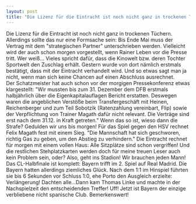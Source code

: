 ```yaml
---
layout: post
title: "Die Lizenz für die Eintracht ist noch nicht ganz in trockenen Tüchern."
---
```


Die Lizenz für die Eintracht ist noch nicht ganz in trockenen Tüchern. Allerdings sollte das nur eine Formsache sein: Bis Ende Mai muss der Vertrag mit dem "strategischen Partner" unterschrieben werden. Vielleicht wird der auch schon morgen vorgestellt, wenn Rainer Leben vor die Presse tritt. Wer weiß... Vieles spricht dafür, dass die Kinowelt bzw. deren Tochter Sportwelt den Zuschlag erhält. Gestern wurde von dort nämlich erstmals bestätigt, dass mit der Eintracht verhandelt wird. Und so etwas sagt man ja nicht, wenn man sich keine Chancen auf einen Abschluss ausrechnet.  
Der Schatzmeister hat auch schon vor der morgigen Pressekonferenz etwas klargestellt: "Wir mussten bis zum 31. Dezember dem DFB erstmals halbjährlich über die Eigenkapitalauflagen Bericht erstatten. Deswegen waren die angeblichen Verstöße beim Transfergeschäft mit Heinen, Reichenberger und zum Teil Sobotzik (Ratenzahlung vereinbart, Flip) sowie der Verpflichtung von Trainer Magath dafür nicht relevant. Die Verträge sind erst nach dem 31.12. in Kraft getreten." Wenn das so ist, wieso dann die Strafe? Gedulden wir uns bis morgen! Für das Spiel gegen den HSV rechnet Felix Magath fest mit einem Sieg. "Die Mannschaft hat sich geschworen, richtig Gas zu geben, um den Abstieg zu verhindern." Die Eintracht rechnet für morgen mit einem vollen Haus: Alle Sitzplätze sind schon vergriffen! Und die restlichen Stehplatzkarten werden doch für meine treuen Leser auch kein Problem sein, oder? Also, geht ins Stadion! Wir brauchen jeden Mann! Das CL-Halbfinale ist komplett: Bayern trifft im 2. Spiel auf Real Madrid. Die Bayern hatten allerdings ziemliches Glück. Nach dem 1:1 im Hinspiel führten sie bis 6 Sekunden vor Schluss 1:0, ehe Porto den Ausgleich erzielte: Verlängerung! Dachten alle...Dann kam Thomas Linke und machte in der Nachspielzeit den entscheidenden Treffer! Uff! Jetzt ist Bayern der einzige verbliebene nicht spanische Club. Bemerkenswert!
